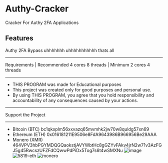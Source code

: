  # Authy-Cracker
Cracker For Authy 2FA Applications


Features
------------------
Authy 2FA Bypass
uhhhhhhh
uhhhhhhhhhhh
thats all 


___________________

Requirements 
|
Recommended 4 cores 8 threads
|
Minimum 2 cores 4 threads 
___________________

- THIS PROGRAM was made for Educational purposes
- This project was created only for good purposes and personal use.
- By using THIS PROGRAM, you agree that you hold responsibility and accountability of any consequences caused by your actions.

____________________

Support the Project
_______________________________________________
* Bitcoin  (BTC) bc1qkxplm56xxvazq65mvmhk2jw70w8quldg57xn69
* Ethereum (ETH) 0x016181211E9506e8FdA9643986B966956Be29AAA
* Monero   (XMR) 464VPV3hbPGYMDQGQaokstjAVYWbtHc8gGZYvFAkv4jrN2w71v3AzFGJ5g45RwcszUFZFdCQwwPdPiDx5Tog7s6t4wSMXNu
![image](https://github.com/Venoylx/Authy-Cracker/assets/131572778/a8b58436-b279-4db0-b4cc-8659852ec76c)
![5819-eth](https://github.com/Venoylx/Authy-Cracker/assets/131572778/2ecb36ea-da43-4c95-9e7b-72d3ab9ec874)
![monero](https://github.com/Venoylx/Authy-Cracker/assets/131572778/ce348025-95e9-4adb-a43a-dea1ac050da9)







